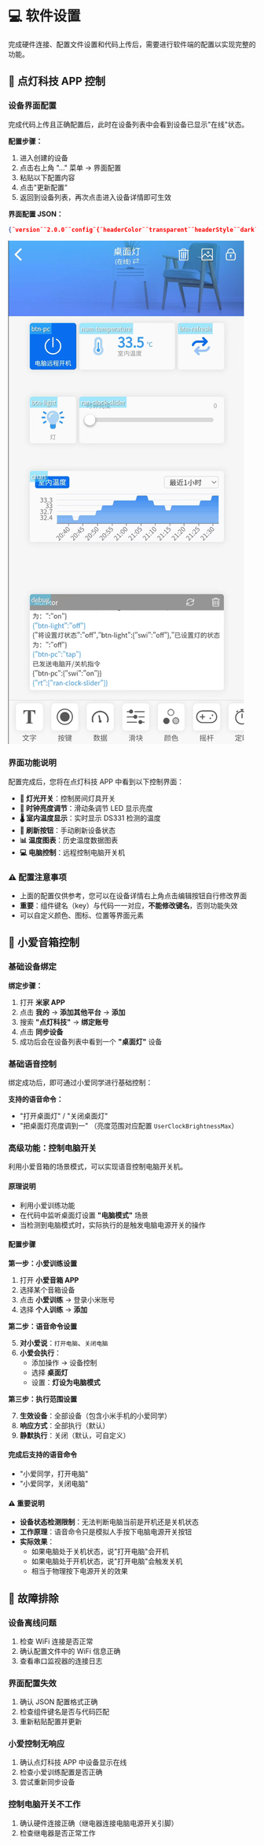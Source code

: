 # 💻 软件设置

完成硬件连接、配置文件设置和代码上传后，需要进行软件端的配置以实现完整的功能。

## 📱 点灯科技 APP 控制

### 设备界面配置

完成代码上传且正确配置后，此时在设备列表中会看到设备已显示"在线"状态。

**配置步骤：**

1. 进入创建的设备
2. 点击右上角 "..." 菜单 → 界面配置
3. 粘贴以下配置内容
4. 点击"更新配置"
5. 返回到设备列表，再次点击进入设备详情即可生效

**界面配置 JSON：**

```json
{¨version¨¨2.0.0¨¨config¨{¨headerColor¨¨transparent¨¨headerStyle¨¨dark¨¨background¨{¨img¨¨assets/img/headerbg.jpg¨}}¨dashboard¨|{¨type¨¨btn¨¨ico¨¨fad fa-lightbulb-on¨¨mode¨Ê¨t0¨´灯´¨clr¨¨#389BEE¨¨t1¨¨文本2¨¨bg¨Ê¨cols¨Ë¨rows¨Ë¨key¨¨btn-light¨´x´É´y´Î¨speech¨|÷¨lstyle¨É}{ßB¨deb¨ßFÉßLÉßMÑßNÍßO¨debug¨´x´É´y´¤DßQ|÷ßRÊ}{ßB¨ran¨ßG¨时钟亮度¨ßH¨#076EEF¨¨max¨¤F¨min¨ÉßLÊßMÏßNËßO¨ran-clock-slider¨´x´Ë´y´ÎßQ|÷ßRÊ¨rt¨»}{ßB¨num¨ßG¨室内温度¨ßD¨fad fa-thermometer-three-quarters¨ßHßIßYÉßX¢1c¨uni¨´℃´ßLÊßMÍßNËßO¨num-temperature¨´x´Ë´y´ËßQ|÷ßRÊ}{ßBßCßD¨fad fa-repeat-alt¨ßFÉßG´´ßJßKßLÊßMËßNËßO¨btn-refresh¨´x´Ï´y´ËßQ|÷ßRÉßHßW}{ßB¨cha¨ßLÊ¨sty¨¨line¨ßHßW¨sty1¨ßk¨clr1¨ßI¨sty2¨ßk¨clr2¨ßIßMÑßNÌßO¨chart¨´x´É´y´Ñ¨key0¨¨chart-temperature¨ßGßc}{ßBßCßD¨fal fa-power-off¨ßFÉßG¨电脑远程开机¨ßJßKßLÉßMËßNËßO¨btn-pc¨´x´É´y´ËßHßW}÷¨actions¨|¦¨cmd¨¦ßu‡¨text¨‡¨on¨¨打开电脑¨¨off¨¨关闭电脑¨—{ßw{ßh¨tap¨}ßx´´}÷¨triggers¨|{¨source¨¨switch¨¨source_zh¨¨开关状态¨¨state¨|ßyß10÷¨state_zh¨|´打开´´关闭´÷}÷ßa|ßZ÷}
```

![点灯科技APP](images/PixPin_2025-08-13_22-10-42.png)

### 界面功能说明

配置完成后，您将在点灯科技 APP 中看到以下控制界面：

- **🔆 灯光开关**：控制房间灯具开关
- **🔅 时钟亮度调节**：滑动条调节 LED 显示亮度
- **🌡️ 室内温度显示**：实时显示 DS331 检测的温度
- **🔄 刷新按钮**：手动刷新设备状态
- **📊 温度图表**：历史温度数据图表
- **💻 电脑控制**：远程控制电脑开关机

### ⚠️ 配置注意事项

- 上面的配置仅供参考，您可以在设备详情右上角点击编辑按钮自行修改界面
- **重要**：组件键名（key）与代码一一对应，**不能修改键名**，否则功能失效
- 可以自定义颜色、图标、位置等界面元素

## 🎤 小爱音箱控制

### 基础设备绑定

**绑定步骤：**

1. 打开 **米家 APP**
2. 点击 **我的** → **添加其他平台** → **添加**
3. 搜索 **"点灯科技"** → **绑定账号**
4. 点击 **同步设备**
5. 成功后会在设备列表中看到一个 **"桌面灯"** 设备

### 基础语音控制

绑定成功后，即可通过小爱同学进行基础控制：

**支持的语音命令：**

- "打开桌面灯" / "关闭桌面灯"
- "把桌面灯亮度调到一" （亮度范围对应配置 `UserClockBrightnessMax`）

### 高级功能：控制电脑开关

利用小爱音箱的场景模式，可以实现语音控制电脑开关机。

#### 原理说明

- 利用小爱训练功能
- 在代码中监听桌面灯设置 **"电脑模式"** 场景
- 当检测到电脑模式时，实际执行的是触发电脑电源开关的操作

#### 配置步骤

**第一步：小爱训练设置**

1. 打开 **小爱音箱 APP**
2. 选择某个音箱设备
3. 点击 **小爱训练** → 登录小米账号
4. 选择 **个人训练** → **添加**

**第二步：语音命令设置**

5. **对小爱说**：`打开电脑`、`关闭电脑`
6. **小爱会执行**：
   - 添加操作 → 设备控制
   - 选择 **桌面灯**
   - 设置：**灯设为电脑模式**

**第三步：执行范围设置**

7. **生效设备**：全部设备（包含小米手机的小爱同学）
8. **响应方式**：全部执行（默认）
9. **静默执行**：关闭（默认，可自定义）

#### 完成后支持的语音命令

- "小爱同学，打开电脑"
- "小爱同学，关闭电脑"

#### ⚠️ 重要说明

- **设备状态检测限制**：无法判断电脑当前是开机还是关机状态
- **工作原理**：语音命令只是模拟人手按下电脑电源开关按钮
- **实际效果**：
  - 如果电脑处于关机状态，说"打开电脑"会开机
  - 如果电脑处于开机状态，说"打开电脑"会触发关机
  - 相当于物理按下电源开关的效果

## 🔧 故障排除

### 设备离线问题

1. 检查 WiFi 连接是否正常
2. 确认配置文件中的 WiFi 信息正确
3. 查看串口监视器的连接日志

### 界面配置失效

1. 确认 JSON 配置格式正确
2. 检查组件键名是否与代码匹配
3. 重新粘贴配置并更新

### 小爱控制无响应

1. 确认点灯科技 APP 中设备显示在线
2. 检查小爱训练配置是否正确
3. 尝试重新同步设备

### 控制电脑开关不工作

1. 确认硬件连接正确（继电器连接电脑电源开关引脚）
2. 检查继电器是否正常工作
